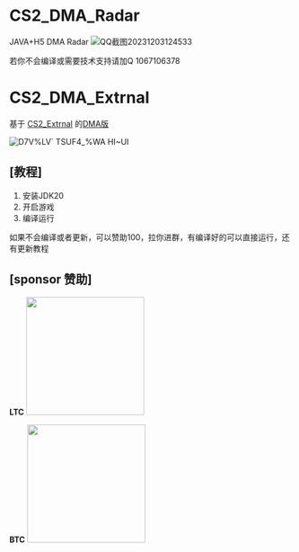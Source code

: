 # CS2_DMA_Radar
 JAVA+H5 DMA Radar
![QQ截图20231203124533](https://github.com/MoZiHao/CS2_DMA_Radar/assets/31085148/c99c95c7-a772-47ea-994d-b7a99585c700)

若你不会编译或需要技术支持请加Q 1067106378

# CS2_DMA_Extrnal
基于 [CS2_Extrnal](https://github.com/TKazer/CS2_External)   的[DMA版](https://github.com/MoZiHao/CS2_DMA_Extrnal/tree/main)


![D7V%LV` TSUF4_%WA HI~UI](https://github.com/MoZiHao/CS2_DMA_Extrnal/assets/31085148/eefea6bf-b10d-49b0-8f21-94aac218d841)

## [教程]

 1. 安装JDK20
 2. 开启游戏
 3. 编译运行


 如果不会编译或者更新，可以赞助100，拉你进群，有编译好的可以直接运行，还有更新教程
## [sponsor 赞助]

**LTC**
<img src="https://github.com/MoZiHao/CS2_DMA_Radar/assets/31085148/0557f1a0-af74-45b3-8209-7b4ec7be438e" width="210px">

**BTC**
<img src="https://github.com/MoZiHao/CS2_DMA_Radar/assets/31085148/8f3c3fee-3aca-4389-87b2-1bb1fa28fbbb" width="210px">

